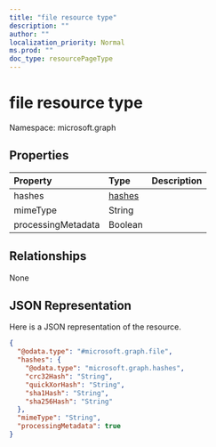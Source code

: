 ```yaml
---
title: "file resource type"
description: ""
author: ""
localization_priority: Normal
ms.prod: ""
doc_type: resourcePageType
---
```


# file resource type


Namespace: microsoft.graph



## Properties
|Property|Type|Description|
|:---|:---|:---|
|hashes|[hashes](../resources/hashes.md)||
|mimeType|String||
|processingMetadata|Boolean||

## Relationships
None

## JSON Representation
Here is a JSON representation of the resource.
<!-- {
  "blockType": "resource",
  "@odata.type": "microsoft.graph.file"
}
-->
``` json
{
  "@odata.type": "#microsoft.graph.file",
  "hashes": {
    "@odata.type": "microsoft.graph.hashes",
    "crc32Hash": "String",
    "quickXorHash": "String",
    "sha1Hash": "String",
    "sha256Hash": "String"
  },
  "mimeType": "String",
  "processingMetadata": true
}
```

